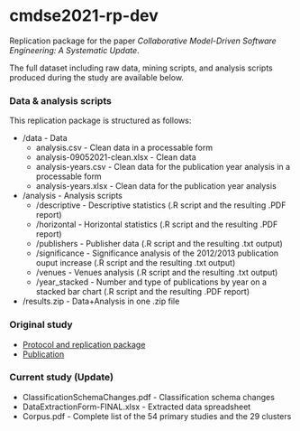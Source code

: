 # cmdse2021-rp-dev

Replication package for the paper _Collaborative Model-Driven Software Engineering: A Systematic Update_.

The full dataset including raw data, mining scripts, and analysis scripts produced during the study are available below.

### Data & analysis scripts

This replication package is structured as follows:
* /data - Data
   * analysis.csv - Clean data in a processable form
   * analysis-09052021-clean.xlsx - Clean data
   * analysis-years.csv - Clean data for the publication year analysis in a processable form
   * analysis-years.xlsx - Clean data for the publication year analysis
* /analysis - Analysis scripts
   * /descriptive - Descriptive statistics (.R script and the resulting .PDF report)
   * /horizontal - Horizontal statistics (.R script and the resulting .PDF report)
   * /publishers - Publisher data (.R script and the resulting .txt output)
   * /significance - Significance analysis of the 2012/2013 publication ouput increase (.R script and the resulting .txt output)
   * /venues - Venues analysis (.R script and the resulting .txt output)
   * /year_stacked - Number and type of publications by year on a stacked bar chart (.R script and the resulting .PDF report)
* /results.zip - Data+Analysis in one .zip file

### Original study
* [Protocol and replication package](http://people.disim.univaq.it/mirco.franzago/collaborativeMDSE)
* [Publication](https://ieeexplore.ieee.org/document/8047991/)

### Current study (Update)
* ClassificationSchemaChanges.pdf - Classification schema changes
* DataExtractionForm-FINAL.xlsx - Extracted data spreadsheet
* Corpus.pdf - Complete list of the 54 primary studies and the 29 clusters
